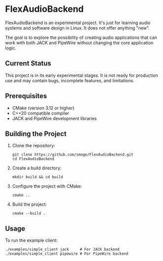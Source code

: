 # FlexAudioBackend

FlexAudioBackend is an experimental project. It's just for learning audio systems and software design in Linux. It does not offer anything "new".
 
The goal is to explore the possibility of creating audio applications that can work with both JACK and PipeWire without changing the core application logic.

## Current Status

This project is in its early experimental stages. It is not ready for production use and may contain bugs, incomplete features, and limitations.

## Prerequisites

- CMake (version 3.12 or higher)
- C++20 compatible compiler
- JACK and PipeWire development libraries

## Building the Project

1. Clone the repository:
   ```
   git clone https://github.com/smoge/FlexAudioBackend.git
   cd FlexAudioBackend
   ```

2. Create a build directory:
   ```
   mkdir build && cd build
   ```

3. Configure the project with CMake:
   ```
   cmake ..
   ```

4. Build the project:
   ```
   cmake --build .
   ```

## Usage

To run the example client:

```
./examples/simple_client jack     # For JACK backend
./examples/simple_client pipewire # For PipeWire backend
```
